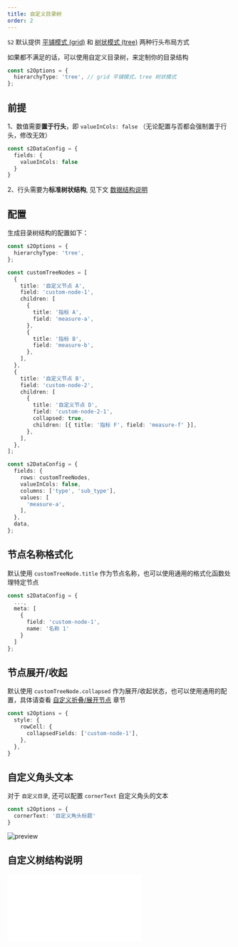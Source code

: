 ```yaml
---
title: 自定义目录树
order: 2
---
```


`S2` 默认提供 [平铺模式 (grid)](/examples/basic/pivot#grid) 和 [树状模式 (tree)](/examples/basic/pivot#tree) 两种行头布局方式

如果都不满足的话，可以使用自定义目录树，来定制你的目录结构

```ts
const s2Options = {
  hierarchyType: 'tree', // grid 平铺模式，tree 树状模式
};
```

<Playground path='custom/custom-tree/demo/custom-tree.ts' rid='container' height='400'></playground>

## 前提

1、数值需要**置于行头**，即 `valueInCols: false` （无论配置与否都会强制置于行头，修改无效）

```ts
const s2DataConfig = {
  fields: {
    valueInCols: false
  }
}
```

2、行头需要为**标准树状结构**, 见下文 [数据结构说明](#customtreenode)

## 配置

生成目录树结构的配置如下：

```ts
const s2Options = {
  hierarchyType: 'tree',
};

const customTreeNodes = [
  {
    title: '自定义节点 A',
    field: 'custom-node-1',
    children: [
      {
        title: '指标 A',
        field: 'measure-a',
      },
      {
        title: '指标 B',
        field: 'measure-b',
      },
    ],
  },
  {
    title: '自定义节点 B',
    field: 'custom-node-2',
    children: [
      {
        title: '自定义节点 D',
        field: 'custom-node-2-1',
        collapsed: true,
        children: [{ title: '指标 F', field: 'measure-f' }],
      },
    ],
  },
];

const s2DataConfig = {
  fields: {
    rows: customTreeNodes,
    valueInCols: false,
    columns: ['type', 'sub_type'],
    values: [
      'measure-a',
    ],
  },
  data,
};

```

## 节点名称格式化

默认使用 `customTreeNode.title` 作为节点名称，也可以使用通用的格式化函数处理特定节点

```ts
const s2DataConfig = {
  ...,
  meta: [
    {
      field: 'custom-node-1',
      name: '名称 1'
    }
  ]
};
```

## 节点展开/收起

默认使用 `customTreeNode.collapsed` 作为展开/收起状态，也可以使用通用的配置，具体请查看 [自定义折叠/展开节点](/manual/advanced/custom/custom-collapse-nodes) 章节

```ts
const s2Options = {
  style: {
    rowCell: {
      collapsedFields: ['custom-node-1'],
    },
  },
}
```

## 自定义角头文本

对于 `自定义目录`, 还可以配置 `cornerText` 自定义角头的文本

```ts
const s2Options = {
  cornerText: '自定义角头标题'
}
```

![preview](https://gw.alipayobjects.com/zos/antfincdn/fyUwaEw2S/3e38caa2-31eb-4272-9158-a1392b5e6f9e.png)

## 自定义树结构说明

<embed src="@/docs/common/custom/customTreeNode.zh.md"></embed>
